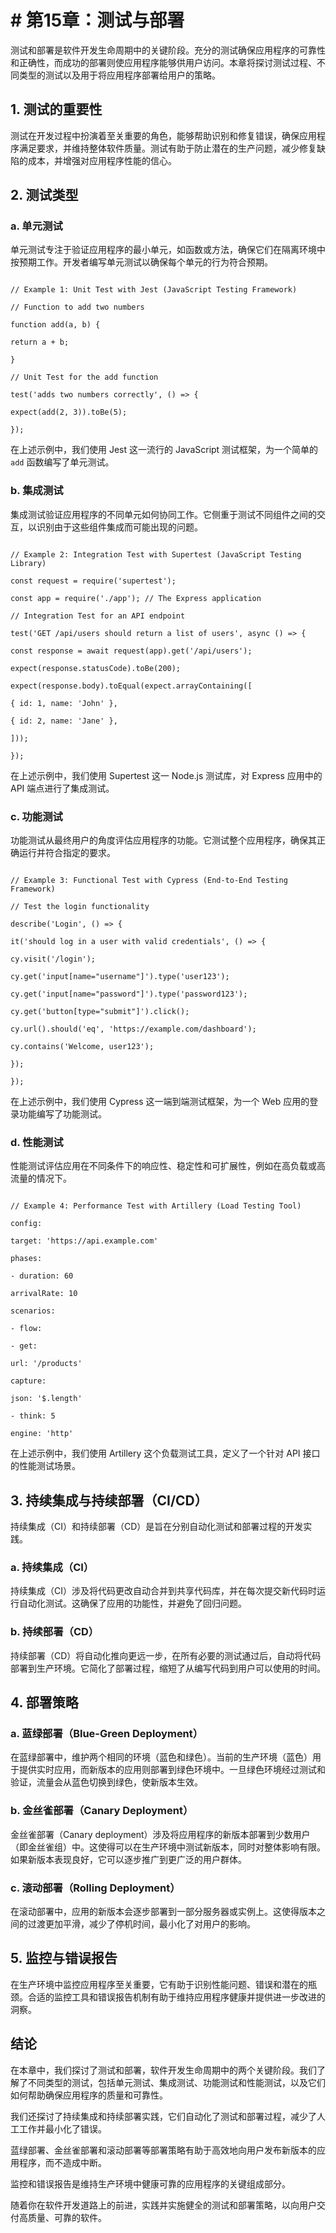 # # 第15章：测试与部署

测试和部署是软件开发生命周期中的关键阶段。充分的测试确保应用程序的可靠性和正确性，而成功的部署则使应用程序能够供用户访问。本章将探讨测试过程、不同类型的测试以及用于将应用程序部署给用户的策略。

## 1. 测试的重要性

测试在开发过程中扮演着至关重要的角色，能够帮助识别和修复错误，确保应用程序满足要求，并维持整体软件质量。测试有助于防止潜在的生产问题，减少修复缺陷的成本，并增强对应用程序性能的信心。

## 2. 测试类型

### a. 单元测试

单元测试专注于验证应用程序的最小单元，如函数或方法，确保它们在隔离环境中按预期工作。开发者编写单元测试以确保每个单元的行为符合预期。

```jsjavascript

// Example 1: Unit Test with Jest (JavaScript Testing Framework)

// Function to add two numbers

function add(a, b) {

return a + b;

}

// Unit Test for the add function

test('adds two numbers correctly', () => {

expect(add(2, 3)).toBe(5);

});

```

在上述示例中，我们使用 Jest 这一流行的 JavaScript 测试框架，为一个简单的 `add` 函数编写了单元测试。

### b. 集成测试

集成测试验证应用程序的不同单元如何协同工作。它侧重于测试不同组件之间的交互，以识别由于这些组件集成而可能出现的问题。

```jsjavascript

// Example 2: Integration Test with Supertest (JavaScript Testing Library)

const request = require('supertest');

const app = require('./app'); // The Express application

// Integration Test for an API endpoint

test('GET /api/users should return a list of users', async () => {

const response = await request(app).get('/api/users');

expect(response.statusCode).toBe(200);

expect(response.body).toEqual(expect.arrayContaining([

{ id: 1, name: 'John' },

{ id: 2, name: 'Jane' },

]));

});

```

在上述示例中，我们使用 Supertest 这一 Node.js 测试库，对 Express 应用中的 API 端点进行了集成测试。

### c. 功能测试

功能测试从最终用户的角度评估应用程序的功能。它测试整个应用程序，确保其正确运行并符合指定的要求。

```jsjavascript

// Example 3: Functional Test with Cypress (End-to-End Testing Framework)

// Test the login functionality

describe('Login', () => {

it('should log in a user with valid credentials', () => {

cy.visit('/login');

cy.get('input[name="username"]').type('user123');

cy.get('input[name="password"]').type('password123');

cy.get('button[type="submit"]').click();

cy.url().should('eq', 'https://example.com/dashboard');

cy.contains('Welcome, user123');

});

});

```

在上述示例中，我们使用 Cypress 这一端到端测试框架，为一个 Web 应用的登录功能编写了功能测试。

### d. 性能测试

性能测试评估应用在不同条件下的响应性、稳定性和可扩展性，例如在高负载或高流量的情况下。

```jsjavascript

// Example 4: Performance Test with Artillery (Load Testing Tool)

config:

target: 'https://api.example.com'

phases:

- duration: 60

arrivalRate: 10

scenarios:

- flow:

- get:

url: '/products'

capture:

json: '$.length'

- think: 5

engine: 'http'

```

在上述示例中，我们使用 Artillery 这个负载测试工具，定义了一个针对 API 接口的性能测试场景。

## 3. 持续集成与持续部署（CI/CD）

持续集成（CI）和持续部署（CD）是旨在分别自动化测试和部署过程的开发实践。

### a. 持续集成（CI）

持续集成（CI）涉及将代码更改自动合并到共享代码库，并在每次提交新代码时运行自动化测试。这确保了应用的功能性，并避免了回归问题。

### b. 持续部署（CD）

持续部署（CD）将自动化推向更远一步，在所有必要的测试通过后，自动将代码部署到生产环境。它简化了部署过程，缩短了从编写代码到用户可以使用的时间。

## 4. 部署策略

### a. 蓝绿部署（Blue-Green Deployment）

在蓝绿部署中，维护两个相同的环境（蓝色和绿色）。当前的生产环境（蓝色）用于提供实时应用，而新版本的应用则部署到绿色环境中。一旦绿色环境经过测试和验证，流量会从蓝色切换到绿色，使新版本生效。

### b. 金丝雀部署（Canary Deployment）

金丝雀部署（Canary deployment）涉及将应用程序的新版本部署到少数用户（即金丝雀组）中。这使得可以在生产环境中测试新版本，同时对整体影响有限。如果新版本表现良好，它可以逐步推广到更广泛的用户群体。

### c. 滚动部署（Rolling Deployment）

在滚动部署中，应用的新版本会逐步部署到一部分服务器或实例上。这使得版本之间的过渡更加平滑，减少了停机时间，最小化了对用户的影响。

## 5\. 监控与错误报告

在生产环境中监控应用程序至关重要，它有助于识别性能问题、错误和潜在的瓶颈。合适的监控工具和错误报告机制有助于维持应用程序健康并提供进一步改进的洞察。

## 结论

在本章中，我们探讨了测试和部署，软件开发生命周期中的两个关键阶段。我们了解了不同类型的测试，包括单元测试、集成测试、功能测试和性能测试，以及它们如何帮助确保应用程序的质量和可靠性。

我们还探讨了持续集成和持续部署实践，它们自动化了测试和部署过程，减少了人工工作并最小化了错误。

蓝绿部署、金丝雀部署和滚动部署等部署策略有助于高效地向用户发布新版本的应用程序，而不造成中断。

监控和错误报告是维持生产环境中健康可靠的应用程序的关键组成部分。

随着你在软件开发道路上的前进，实践并实施健全的测试和部署策略，以向用户交付高质量、可靠的软件。

